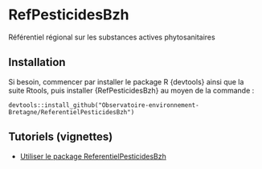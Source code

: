# RefPesticidesBzh
 Référentiel régional sur les substances actives phytosanitaires
 
Installation
------------

Si besoin, commencer par installer le package R {devtools} ainsi que la suite Rtools, puis installer {RefPesticidesBzh} au moyen de la commande :

    devtools::install_github("Observatoire-environnement-Bretagne/ReferentielPesticidesBzh")


Tutoriels (vignettes)
------------

- [Utiliser le package ReferentielPesticidesBzh]()